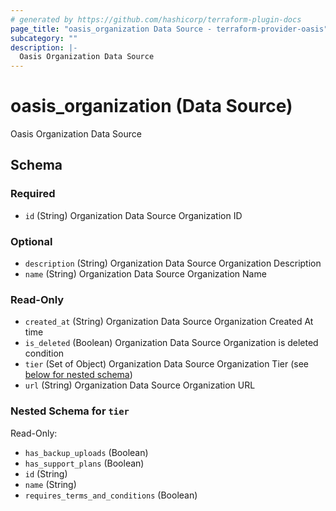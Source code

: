 ```yaml
---
# generated by https://github.com/hashicorp/terraform-plugin-docs
page_title: "oasis_organization Data Source - terraform-provider-oasis"
subcategory: ""
description: |-
  Oasis Organization Data Source
---
```


# oasis_organization (Data Source)

Oasis Organization Data Source



<!-- schema generated by tfplugindocs -->
## Schema

### Required

- `id` (String) Organization Data Source Organization ID

### Optional

- `description` (String) Organization Data Source Organization Description
- `name` (String) Organization Data Source Organization Name

### Read-Only

- `created_at` (String) Organization Data Source Organization Created At time
- `is_deleted` (Boolean) Organization Data Source Organization is deleted condition
- `tier` (Set of Object) Organization Data Source Organization Tier (see [below for nested schema](#nestedatt--tier))
- `url` (String) Organization Data Source Organization URL

<a id="nestedatt--tier"></a>
### Nested Schema for `tier`

Read-Only:

- `has_backup_uploads` (Boolean)
- `has_support_plans` (Boolean)
- `id` (String)
- `name` (String)
- `requires_terms_and_conditions` (Boolean)


